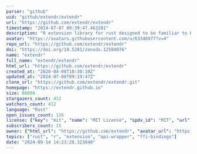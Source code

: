 ```yaml
---
parser: "github"
uid: "github/extendr/extendr"
url: "https://github.com/extendr/extendr"
timestamp: "2024-07-07 00:39:47.463201"
description: "R extension library for rust designed to be familiar to R users."
avatar: "https://avatars.githubusercontent.com/u/63346977?v=4"
repo_url: "https://github.com/extendr/extendr"
doi: "https://doi.org/10.5281/zenodo.12584076"
name: "extendr"
full_name: "extendr/extendr"
html_url: "https://github.com/extendr/extendr"
created_at: "2020-04-08T18:30:10Z"
updated_at: "2024-07-06T09:19:47Z"
clone_url: "https://github.com/extendr/extendr.git"
homepage: "https://extendr.github.io"
size: 86094
stargazers_count: 412
watchers_count: 412
language: "Rust"
open_issues_count: 126
license: {"key": "mit", "name": "MIT License", "spdx_id": "MIT", "url": "https://api.github.com/licenses/mit", "node_id": "MDc6TGljZW5zZTEz"}
subscribers_count: 15
owner: {"html_url": "https://github.com/extendr", "avatar_url": "https://avatars.githubusercontent.com/u/63346977?v=4", "login": "extendr", "type": "Organization"}
topics: ["rust", "r", "extension", "api-wrapper", "ffi-bindings"]
date: "2024-09-14 14:23:28.323840"
---
```

